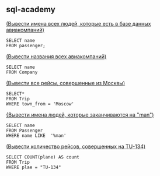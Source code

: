 ## sql-academy

[(Вывести имена всех людей, которые есть в базе данных авиакомпаний)](https://sql-academy.org/ru/trainer/tasks/1)

```mysql
SELECT name
FROM passenger;
```
[(Вывести названия всеx авиакомпаний)](https://sql-academy.org/ru/trainer/tasks/2)

```mysql
SELECT name
FROM Company
```

[(Вывести все рейсы, совершенные из Москвы)](https://sql-academy.org/ru/trainer/tasks/3)

```mysql
SELECT*
FROM Trip
WHERE town_from = 'Moscow'
```

[{Вывести имена людей, которые заканчиваются на "man")](https://sql-academy.org/ru/trainer/tasks/4)

```mysql
SELECT name
FROM Passenger
WHERE name LIKE  '%man'
```

[(Вывести количество рейсов, совершенных на TU-134)](https://sql-academy.org/ru/trainer/tasks/5)

```mysql
SELECT COUNT(plane) AS count
FROM Trip 
WHERE plae = "TU-134"
```
